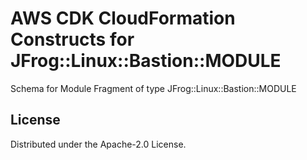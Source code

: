 # AWS CDK CloudFormation Constructs for JFrog::Linux::Bastion::MODULE

Schema for Module Fragment of type JFrog::Linux::Bastion::MODULE

## License

Distributed under the Apache-2.0 License.
